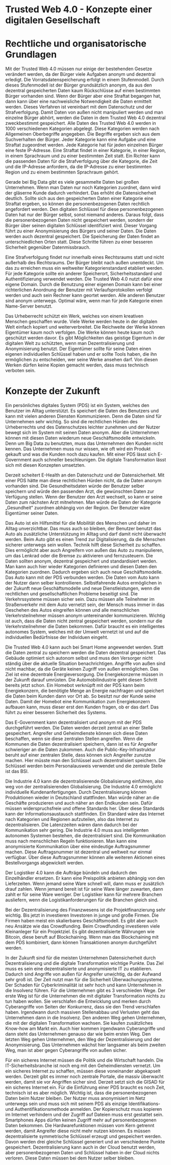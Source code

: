 # Trusted Web 4.0 - Konzepte einer digitalen Gesellschaft

# Rechtliche und organisatorische Grundlagen

Mit der Trusted Web 4.0 müssen nur einige der bestehenden Gesetze verändert werden, da der Bürger viele Aufgaben anonym und dezentral erledigt. Die Vorratsdatenspeicherung erfolgt in einem Stufenmodell. Durch dieses Stufenmodell ist der Bürger grundsätzlich anonym, da aus den dezentral gespeicherten Daten kaum Rückschlüsse auf einen bestimmten Bürger vorhanden sind.  Wenn der Bürger aber eine Straftat begangen hat, dann kann über eine nachweisliche Notwendigkeit die Daten ermittelt werden. Dieses Verfahren ist vereinbart mit dem Datenschutz und der Strafverfolgung. Damit Daten von außen nicht manipuliert werden und man einzelne Bürger abhört, werden die Daten in dem Trusted Web 4.0 dezentral zweckbestimmt gespeichert. Alle Daten des Trusted Web 4.0 werden in 1000 verschiedenen Kategorien abgelegt. Diese Kategorien werden nach Allgemeinen Oberbegriffe angegeben. Die Begriffe ergeben sich aus dem Suchverhalten der Bürger. Jeder Kategorie kann eine Aufgabe und eine Straftat zugeordnet werden. Jede Kategorie hat für jeden einzelnen Bürger eine feste IP-Adresse. Eine Straftat findet in einer Kategorie, in einer Region, in einem Sprachraum und zu einer bestimmten Zeit statt. Ein Richter kann die passenden Daten für die Strafverfolgung über die Kategorie, die Zeit und die IP-Adresse anfordern, da die IP-Adresse zu einer bestimmten Region und zu einem bestimmten Sprachraum gehört. 

Gerade bei Big Data gibt es viele gesammelte Daten bei großen Unternehmen. Wenn man Daten nur noch Kategorien zuordnet, dann wird der gläserne Kunde dadurch verhindert. Das erhöht die Datensicherheit deutlich. Sollte sich aus den gespeicherten Daten einer Kategorie eine Straftat ergeben, so können die personenbezogenen Daten rechtlich angefordert werden. Den digitalen Schlüssel für diese personenbezogenen Daten hat nur der Bürger selbst, sonst niemand anderes. Daraus folgt, dass die personenbezogenen Daten nicht gespeichert werden, sondern der Bürger über seinen digitalen Schlüssel identifiziert wird. Dieser Vorgang führt zu einer Anonymisierung des Bürgers und seiner Daten. Die Daten werden auch dezentral gespeichert. Die Speicherung der Daten findet an unterschiedlichen Orten statt. Diese Schritte führen zu einer besseren Sicherheit gegenüber Datenmissbrauch. 

Eine Strafverfolgung findet nur innerhalb eines Rechtsraums statt und nicht außerhalb des Rechtsraums. Der Bürger bleibt nach außen unentdeckt. Um das zu erreichen muss ein weltweiter Kategorienstandard etabliert werden. Für jede Kategorie sollte ein anderer Speicherort, Sicherheitsstandard und Authentifizierung verwendet werden. Die Trusted Web 4.0 nutzt dafür eine eigene Domain. Durch die Benutzung einer eigenen Domain kann bei einer richterlichen Anordnung der Benutzer mit Verlaufsprotokollen verfolgt werden und auch sein Rechner kann geortet werden. Alle anderen Benutzer sind anonym unterwegs. Optimal wäre, wenn man für jede Kategorie einen Name-Server benutzt. 

Das Urheberrecht schützt ein Werk, welches von einem kreativen Menschen geschaffen wurde. Viele Werke werden heute in der digitalen Welt einfach kopiert und  weiterverbreitet. Die Reichweite der Werke können Eigentümer kaum noch verfolgen. Die Werke können heute kaum noch geschützt werden davor. Es gibt Möglichkeiten das geistige Eigentum in der digitalen Welt zu schützten, wenn man Dezentralisierung und Anonymisierung benutzt. Der Eigentümer sollte für seine Daten einen eigenen individuellen Schlüssel haben und er sollte Tools haben, die ihn ermöglichen zu entscheiden, wer seine Werke ansehen darf. Von diesen Werken dürfen keine Kopien gemacht werden, dass muss technisch verboten sein.

# Konzepte der Zukunft
Ein persönliches digitales System (PDS) ist ein System, welches den Benutzer im Alltag unterstützt. Es speichert die Daten des Benutzers und kann mit vielen anderen Diensten Kommunizieren. Denn die Daten sind für Unternehmen sehr wichtig. So sind die rechtlichen Hürden des Urheberrechts und des Datenschutzes leichter zunehmen und der Nutzer bewegt sich im System mit seinen Daten anonym. Aber die Unternehmen können mit diesen Daten wiederum neue Geschäftsmodelle entwickeln. Denn um Big Data zu benutzten, muss das Unternehmen den Kunden nicht kennen. Das Unternehmen muss nur wissen, wie oft wird ein Produkt gekauft und was die Kunden noch dazu kaufen. Mit einer PDS lässt sich E-Government auch schneller beschleunigen. Die digitale Transformation lässt sich mit diesen Konzepten umsetzten.

Derzeit scheitert E-Health an den Datenschutz und der Datensicherheit. Mit einer PDS hätte man diese rechtlichen Hürden nicht, da die Daten anonym vorhanden sind. Die Gesundheitsdaten würde der Benutzer selber speichern und würde den passenden Arzt, die gewünschten Daten zur Verfügung stellen. Wenn der Benutzer den Arzt wechselt, so kann er seine Daten zum nächsten Arzt mitnehmen. Man würde die Daten der Kategorie „Gesundheit“ zuordnen abhängig von der Region. Der Benutzer wäre Eigentümer seiner Daten. 

Das Auto ist ein Hilfsmittel für die Mobilität des Menschen und daher im Alltag unverzichtbar. Das muss auch so bleiben, der Benutzer benutzt das Auto als zusätzliche Unterstützung im Alltag und darf damit nicht überwacht werden. Beim Auto gibt es einen Trend zur Digitalisierung, da die Menschen sicherer unterwegs sein wollen. Technik hilft diese Sicherheit zu schaffen. Dies ermöglicht aber auch Angreifern von außen das Auto zu manipulieren, um das Lenkrad oder die Bremse zu aktivieren und fernzusteuern. Die Daten sollten anonym, dezentral gespeichert und standardisiert werden. Man kann auch hier wieder Kategorien definieren und diesen Daten den Kategorien zuordnen. Dadurch ergeben sich auch neue Geschäftsmodelle. Das Auto kann mit der PDS verbunden werden. Die Daten vom Auto kann der Nutzer dann selber kontrollieren. Selbstfahrende Autos ermöglichen in der Zukunft neue Geschäftsmodelle und neue Dienstleistungen, wenn die rechtlichen und gesellschaftlichen Probleme beseitigt sind. Die Verkehrssysteme müssen sicher sein. Dazu müssen alle Teilnehmer im Straßenverkehr mit dem Auto vernetzt sein, der Mensch muss immer in das Geschehen des Autos eingreifen können und alle menschlichen Verkehrsteilnehmer müssen anonym untereinander kommunizieren. Wichtig ist auch, dass die Daten nicht zentral gespeichert werden, sondern nur die Verkehrsteilnehmer die Daten bekommen. Dafür braucht es ein intelligentes autonomes System, welches mit der Umwelt vernetzt ist und auf die individuellen Bedürfnisse der Individuen eingeht.

Die Trusted Web 4.0 kann auch bei Smart Home angewendet werden. Statt die Daten zentral zu speichern werden die Daten dezentral gespeichert. Das Gebäude optimiert sich autonom selbst und muss den Versorger nicht ständig über die aktuelle Situation benachrichtigen. Angriffe von außen sind nicht machbar, da die Geräte keinen Zugriff von außen ermöglichen. Das Ziel ist eine dezentrale Energieversorgung. Die Energiekonzerne müssen in der Zukunft darauf umrüsten. Die Automobilindustrie geht diesen Schritt bereits jetzt schon. Ein Homebot verknüpft mit der PDS kann beim Energiekonzern, die benötigte Menge an Energie nachfragen und speichert die Daten beim Kunden dann vor Ort ab. So besitzt nur der Kunde seine Daten. Damit der Homebot eine Kommunikation zum Energiekonzern aufbauen kann, muss dieser erst den Kunden fragen, ob er das darf. Das führt zu einer besseren Sicherheit des Systems. 

Das E-Government kann dezentralisiert und anonym mit der PDS durchgeführt werden. Die Daten werden derzeit zentral an einer Stelle gespeichert. Angreifer und Geheimdienste können sich diese Daten beschaffen, wenn sie diese zentralen Stellen angreifen. Wenn die Kommunen die Daten dezentralisiert speichern, dann ist es für Angreifer schwieriger an die Daten zukommen. Auch die Public-Key-Infrastruktur beruht auf einer zentralen Stelle, dass können sich Angreifer zunutze machen. Hier müsste man den Schlüssel auch dezentralisiert speichern. Die Schlüssel werden beim Personalausweis verwendet und die zentrale Stelle ist das BSI. 

Die Industrie 4.0 kann die dezentralisierende Globalisierung einführen, also weg von der zentralisierenden Globalisierung. Die Industrie 4.0 ermöglicht individuelle Kundenanfertigungen. Durch Dezentralisierung können Produktionen wieder in Deutschland stattfinden. Man würde näher an die Geschäfte produzieren und auch näher an den Endkunden sein. Dafür müssen widerspruchsfreie und offene Standards her. Über diese Standards kann der Informationsaustausch stattfinden. Ein Standard wäre das Internet nach Kategorien und Regionen aufzuteilen, also das Internet zu dezentralisieren. Die Latenzzeiten wären dann dadurch bei der Kommunikation sehr gering. Die Industrie 4.0 muss aus intelligenten autonomen Systemen bestehen, die dezentralisiert sind. Die Kommunikation muss nach menschlichen Regeln funktionieren. Man kann eine anonymisierte Kommunikation über eine eindeutige Auftragsnummer machen. Diese Auftragsnummer ist dezentral und weltweit nur einmal verfügbar. Über diese Auftragsnummer können alle weiteren Aktionen eines Bestellvorgangs abgewickelt werden. 

Der Logistiker 4.0 kann die Aufträge bündeln und dadurch den Einzelhändler ersetzen. Er kann eine Preispolitik anbieten abhängig von den Lieferzeiten. Wenn jemand seine Ware schnell will, dann muss er zusätzlich drauf zahlen. Wenn jemand bereit ist für seine Ware länger zuwarten, dann zahlt er für seine Ware weniger. Der Logistiker kann für mehrere Branchen ausliefern, wenn die Logistikanforderungen für die Branchen gleich sind. 

Bei der Dezentralisierung des Finanzwesens ist die Projektfinanzierung sehr wichtig. Bis jetzt in investieren Investoren in junge und große Firmen. Die Firmen haben meist ein skalierbares Geschäftsmodell. Es gibt aber auch neu Ansätze wie das Crowdfunding. Beim Crowdfunding investieren viele Kleinanleger für ein Projektziel. Es gibt dezentralisierte Währungen wie Bitcoin, diese beruft auf Blockchaining. Wenn man das Blockchaining mit dem PDS kombiniert, dann können Transaktionen anonym durchgeführt werden. 

In der Zukunft sind für die meisten Unternehmen Datensicherheit durch Dezentralisierung und die digitale Transformation wichtige Punkte. Das Ziel muss es sein eine dezentralisierte und anonymisierte IT zu etablieren. Dadurch sind Angriffe von außen für Angreifer unwichtig, da der Aufwand sehr groß ist. Der Zeit nutzt man für die Sicherheit Überwachungssysteme. Der Schaden für Cyberkriminalität ist sehr hoch und kann Unternehmen in die Insolvenz führen. Für die Unternehmen gibt es 3 verschieden Wege. Der erste Weg ist für die Unternehmen die mit digitaler Transformation nichts zu tun haben wollen. Sie verschlafen die Entwicklung und merken durch Cyberangriffe von Seiten der Konkurrenz, dass sie den Trend verschlafen haben. Irgendwann durch massiven Stellenabbau und Verlusten geht das Unternehmen dann in die Insolvenz. Den anderen Weg gehen Unternehmen, die mit der digitalen Transformation wachsen.  Sie kaufen zusätzliches Know-how am Markt ein. Auch hier kommen irgendwann Cyberangriffe und dann steht das Unternehmen genauso dar wie beim ersten Weg. Den letzten Weg gehen Unternehmen, den Weg der Dezentralisierung und der Anonymisierung. Das Unternehmen wächst hier langsamer als beim zweiten Weg, man ist aber gegen Cyberangriffe von außen sicher. 

Für ein sicheres Internet müssen die Politik und die Wirtschaft handeln. Die IT-Sicherheitsbranche ist noch eng mit den Geheimdiensten vernetzt. Um ein sicheres Internet zu schaffen, müssen diese voneinander abgekapselt werden. Derzeit gibt es immer noch zentrale Portale, die massiv überwacht werden, damit sie vor Angriffen sicher sind. Derzeit setzt sich die GISAD für ein sicheres Internet ein. Für die Einführung einer PDS braucht es noch Zeit, technisch ist es aber möglich. Wichtig ist, dass die personenbezogenen Daten beim Nutzer bleiben. Der Nutzer muss anonymisiert im Netz unterwegs sein und muss sich mit seinem PDS als einzige Identifikations- und Authentifikationsmethode anmelden. Der Kopierschutz muss kopieren im Internet verhindern und der Zugriff auf Dateien muss erst gestattet sein. Smartphones Apps dürfen keinen Zugriff mehr auf personenbezogenen Daten bekommen. Die Hardwarefunktionen müssen vom Kern getrennt werden, damit Angreifer diese nicht mehr nutzen können. Es müssen dezentralisierte symmetrische Schlüssel erzeugt und gespeichert werden. Davon werden drei gleiche Schlüssel generiert und an verschiedene Punkte gespeichert. Dezentralisierung kann auch in der Cloud benutzt werden, aber personenbezogenen Daten und Schlüssel haben in der Cloud nichts verloren. Diese Daten müssen bei dem Nutzer selber bleiben.


